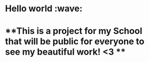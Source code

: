 
<h1>Hello world :wave: <h1/>

**This is a project for my School that will be public for everyone to see my beautiful work! <3 **
